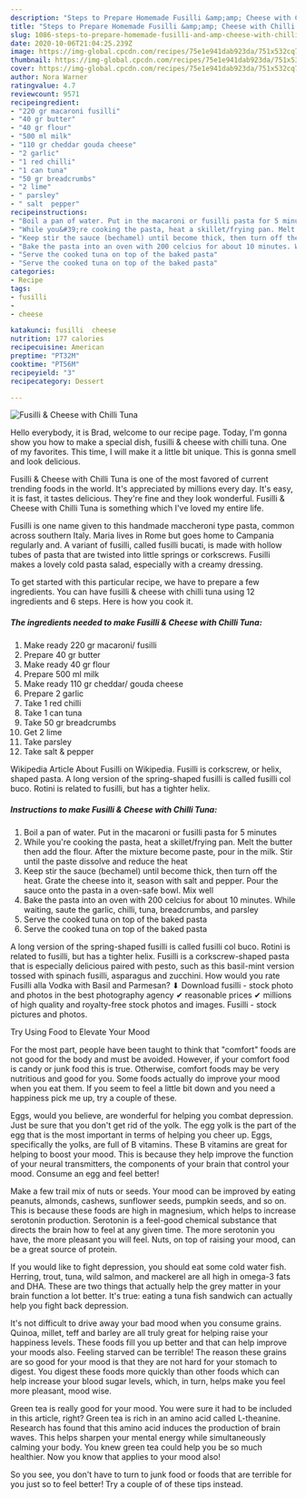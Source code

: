 ```yaml
---
description: "Steps to Prepare Homemade Fusilli &amp;amp; Cheese with Chilli Tuna"
title: "Steps to Prepare Homemade Fusilli &amp;amp; Cheese with Chilli Tuna"
slug: 1086-steps-to-prepare-homemade-fusilli-and-amp-cheese-with-chilli-tuna
date: 2020-10-06T21:04:25.239Z
image: https://img-global.cpcdn.com/recipes/75e1e941dab923da/751x532cq70/fusilli-cheese-with-chilli-tuna-recipe-main-photo.jpg
thumbnail: https://img-global.cpcdn.com/recipes/75e1e941dab923da/751x532cq70/fusilli-cheese-with-chilli-tuna-recipe-main-photo.jpg
cover: https://img-global.cpcdn.com/recipes/75e1e941dab923da/751x532cq70/fusilli-cheese-with-chilli-tuna-recipe-main-photo.jpg
author: Nora Warner
ratingvalue: 4.7
reviewcount: 9571
recipeingredient:
- "220 gr macaroni fusilli"
- "40 gr butter"
- "40 gr flour"
- "500 ml milk"
- "110 gr cheddar gouda cheese"
- "2 garlic"
- "1 red chilli"
- "1 can tuna"
- "50 gr breadcrumbs"
- "2 lime"
- " parsley"
- " salt  pepper"
recipeinstructions:
- "Boil a pan of water. Put in the macaroni or fusilli pasta for 5 minutes"
- "While you&#39;re cooking the pasta, heat a skillet/frying pan. Melt the butter then add the flour. After the mixture become paste, pour in the milk. Stir until the paste dissolve and reduce the heat"
- "Keep stir the sauce (bechamel) until become thick, then turn off the heat. Grate the cheese into it, season with salt and pepper. Pour the sauce onto the pasta in a oven-safe bowl. Mix well"
- "Bake the pasta into an oven with 200 celcius for about 10 minutes. While waiting, saute the garlic, chilli, tuna, breadcrumbs, and parsley"
- "Serve the cooked tuna on top of the baked pasta"
- "Serve the cooked tuna on top of the baked pasta"
categories:
- Recipe
tags:
- fusilli
- 
- cheese

katakunci: fusilli  cheese 
nutrition: 177 calories
recipecuisine: American
preptime: "PT32M"
cooktime: "PT56M"
recipeyield: "3"
recipecategory: Dessert

---
```



![Fusilli &amp; Cheese with Chilli Tuna](https://img-global.cpcdn.com/recipes/75e1e941dab923da/751x532cq70/fusilli-cheese-with-chilli-tuna-recipe-main-photo.jpg)

Hello everybody, it is Brad, welcome to our recipe page. Today, I'm gonna show you how to make a special dish, fusilli &amp; cheese with chilli tuna. One of my favorites. This time, I will make it a little bit unique. This is gonna smell and look delicious.

Fusilli &amp; Cheese with Chilli Tuna is one of the most favored of current trending foods in the world. It's appreciated by millions every day. It's easy, it is fast, it tastes delicious. They're fine and they look wonderful. Fusilli &amp; Cheese with Chilli Tuna is something which I've loved my entire life.

Fusilli is one name given to this handmade maccheroni type pasta, common across southern Italy. Maria lives in Rome but goes home to Campania regularly and. A variant of fusilli, called fusilli bucati, is made with hollow tubes of pasta that are twisted into little springs or corkscrews. Fusilli makes a lovely cold pasta salad, especially with a creamy dressing.


To get started with this particular recipe, we have to prepare a few ingredients. You can have fusilli &amp; cheese with chilli tuna using 12 ingredients and 6 steps. Here is how you cook it.

<!--inarticleads1-->

##### The ingredients needed to make Fusilli &amp; Cheese with Chilli Tuna:

1. Make ready 220 gr macaroni/ fusilli
1. Prepare 40 gr butter
1. Make ready 40 gr flour
1. Prepare 500 ml milk
1. Make ready 110 gr cheddar/ gouda cheese
1. Prepare 2 garlic
1. Take 1 red chilli
1. Take 1 can tuna
1. Take 50 gr breadcrumbs
1. Get 2 lime
1. Take  parsley
1. Take  salt &amp; pepper


Wikipedia Article About Fusilli on Wikipedia. Fusilli is corkscrew, or helix, shaped pasta. A long version of the spring-shaped fusilli is called fusilli col buco. Rotini is related to fusilli, but has a tighter helix. 

<!--inarticleads2-->

##### Instructions to make Fusilli &amp; Cheese with Chilli Tuna:

1. Boil a pan of water. Put in the macaroni or fusilli pasta for 5 minutes
1. While you&#39;re cooking the pasta, heat a skillet/frying pan. Melt the butter then add the flour. After the mixture become paste, pour in the milk. Stir until the paste dissolve and reduce the heat
1. Keep stir the sauce (bechamel) until become thick, then turn off the heat. Grate the cheese into it, season with salt and pepper. Pour the sauce onto the pasta in a oven-safe bowl. Mix well
1. Bake the pasta into an oven with 200 celcius for about 10 minutes. While waiting, saute the garlic, chilli, tuna, breadcrumbs, and parsley
1. Serve the cooked tuna on top of the baked pasta
1. Serve the cooked tuna on top of the baked pasta


A long version of the spring-shaped fusilli is called fusilli col buco. Rotini is related to fusilli, but has a tighter helix. Fusilli is a corkscrew-shaped pasta that is especially delicious paired with pesto, such as this basil-mint version tossed with spinach fusilli, asparagus and zucchini. How would you rate Fusilli alla Vodka with Basil and Parmesan? ⬇ Download fusilli - stock photo and photos in the best photography agency ✔ reasonable prices ✔ millions of high quality and royalty-free stock photos and images. Fusilli - stock pictures and photos. 

Try Using Food to Elevate Your Mood


For the most part, people have been taught to think that "comfort" foods are not good for the body and must be avoided. However, if your comfort food is candy or junk food this is true. Otherwise, comfort foods may be very nutritious and good for you. Some foods actually do improve your mood when you eat them. If you seem to feel a little bit down and you need a happiness pick me up, try a couple of these.

Eggs, would you believe, are wonderful for helping you combat depression. Just be sure that you don't get rid of the yolk. The egg yolk is the part of the egg that is the most important in terms of helping you cheer up. Eggs, specifically the yolks, are full of B vitamins. These B vitamins are great for helping to boost your mood. This is because they help improve the function of your neural transmitters, the components of your brain that control your mood. Consume an egg and feel better!

Make a few trail mix of nuts or seeds. Your mood can be improved by eating peanuts, almonds, cashews, sunflower seeds, pumpkin seeds, and so on. This is because these foods are high in magnesium, which helps to increase serotonin production. Serotonin is a feel-good chemical substance that directs the brain how to feel at any given time. The more serotonin you have, the more pleasant you will feel. Nuts, on top of raising your mood, can be a great source of protein.

If you would like to fight depression, you should eat some cold water fish. Herring, trout, tuna, wild salmon, and mackerel are all high in omega-3 fats and DHA. These are two things that actually help the grey matter in your brain function a lot better. It's true: eating a tuna fish sandwich can actually help you fight back depression. 

It's not difficult to drive away your bad mood when you consume grains. Quinoa, millet, teff and barley are all truly great for helping raise your happiness levels. These foods fill you up better and that can help improve your moods also. Feeling starved can be terrible! The reason these grains are so good for your mood is that they are not hard for your stomach to digest. You digest these foods more quickly than other foods which can help increase your blood sugar levels, which, in turn, helps make you feel more pleasant, mood wise.

Green tea is really good for your mood. You were sure it had to be included in this article, right? Green tea is rich in an amino acid called L-theanine. Research has found that this amino acid induces the production of brain waves. This helps sharpen your mental energy while simultaneously calming your body. You knew green tea could help you be so much healthier. Now you know that applies to your mood also!

So you see, you don't have to turn to junk food or foods that are terrible for you just so to feel better! Try  a  couple of  of  these  tips  instead.

